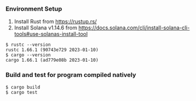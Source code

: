 ### Environment Setup

1. Install Rust from https://rustup.rs/
2. Install Solana v1.14.6 from https://docs.solana.com/cli/install-solana-cli-tools#use-solanas-install-tool

```
$ rustc --version
rustc 1.66.1 (90743e729 2023-01-10) 
$ cargo --version
cargo 1.66.1 (ad779e08b 2023-01-10)  
```

### Build and test for program compiled natively

```
$ cargo build
$ cargo test
```
